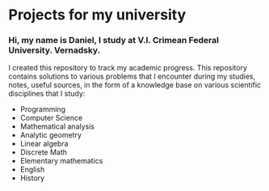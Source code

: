 # Projects for my university

### Hi, my name is Daniel, I study at V.I. Crimean Federal University. Vernadsky.

I created this repository to track my academic progress. This repository contains solutions to various problems that I encounter during my studies, notes, useful sources, in the form of a knowledge base on various scientific disciplines that I study:
* Programming
* Computer Science
* Mathematical analysis
* Analytic geometry
* Linear algebra
* Discrete Math
* Elementary mathematics
* English
* History
